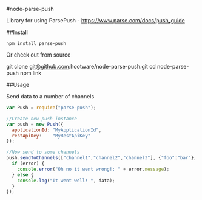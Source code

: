 #node-parse-push

Library for using ParsePush - https://www.parse.com/docs/push_guide

##Install

    npm install parse-push

Or check out from source

   git clone git@github.com:hootware/node-parse-push.git
   cd node-parse-push
   npm link

##Usage

Send data to a number of channels

```JavaScript
var Push = require("parse-push");

//Create new push instance
var push = new Push({
  applicationId: "MyApplicationId",
  restApiKey:    "MyRestApiKey"
});

//Now send to some channels
push.sendToChannels(["channel1","channel2","channel3"], {"foo":"bar"}, function(error, data){
  if (error) {
    console.error("Oh no it went wrong!: " + error.message);
  } else {
    console.log("It went well! ", data);
  }
});
```

